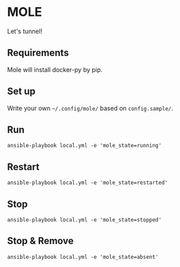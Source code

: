 MOLE
====

Let's tunnel!

Requirements
------------

Mole will install docker-py by pip.

Set up
------

Write your own `~/.config/mole/` based on `config.sample/`.

Run
---

    ansible-playbook local.yml -e 'mole_state=running'

Restart
-------

    ansible-playbook local.yml -e 'mole_state=restarted'

Stop
----

    ansible-playbook local.yml -e 'mole_state=stopped'

Stop & Remove
-------------

    ansible-playbook local.yml -e 'mole_state=absent'

